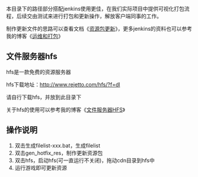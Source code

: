 本目录下的路径部分搭配jenkins使用更佳，在我们实际项目中提供可视化打包流程，后续交由测试来进行打包和更新操作，解放客户端同事的工作。

制作更新文件的思路可以查看文档《[资源包更新](https://mr-kelly.github.io/KSFramework/advanced/autoupdate/)》，更多jenkins的资料也可以参考我的博客《[运维和打包](https://www.cnblogs.com/zhaoqingqing/tag/%E8%BF%90%E7%BB%B4%E5%92%8C%E6%89%93%E5%8C%85/)》

## 文件服务器hfs

hfs是一款免费的资源服务器
	
hfs下载地址：http://www.rejetto.com/hfs/?f=dl

请自行下载hfs，并放到此目录下
	
关于hfs的使用可以参考我的博客《[文件服务器HFS](https://www.cnblogs.com/zhaoqingqing/p/9173317.html)》

## 操作说明

1. 双击生成filelist-xxx.bat，生成filelist
2. 双击gen_hotfix_res，制作更新资源包
3. 双击hfs，启动hfs(可一直运行不关闭)，拖动cdn目录到hfs中
4. 运行游戏即可更新资源

